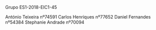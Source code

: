 Grupo ES1-2018-EIC1-45

António Teixeira nº74591 Carlos Henriques nº77652 Daniel Fernandes nº54384 Stephanie Andrade nº70094
